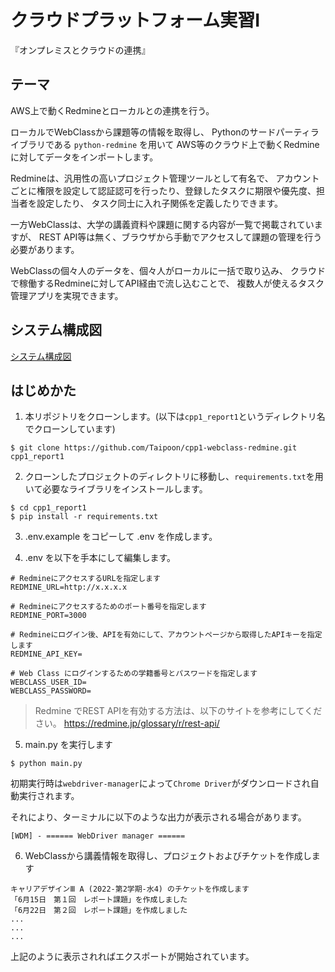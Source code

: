# クラウドプラットフォーム実習Ⅰ
『オンプレミスとクラウドの連携』

## テーマ
AWS上で動くRedmineとローカルとの連携を行う。

ローカルでWebClassから課題等の情報を取得し、
Pythonのサードパーティライブラリである `python-redmine` を用いて
AWS等のクラウド上で動くRedmineに対してデータをインポートします。

Redmineは、汎用性の高いプロジェクト管理ツールとして有名で、
アカウントごとに権限を設定して認証認可を行ったり、登録したタスクに期限や優先度、担当者を設定したり、
タスク同士に入れ子関係を定義したりできます。

一方WebClassは、大学の講義資料や課題に関する内容が一覧で掲載されていますが、
REST API等は無く、ブラウザから手動でアクセスして課題の管理を行う必要があります。

WebClassの個々人のデータを、個々人がローカルに一括で取り込み、
クラウドで稼働するRedmineに対してAPI経由で流し込むことで、
複数人が使えるタスク管理アプリを実現できます。

## システム構成図
[システム構成図](./sys_diagram.png)

## はじめかた
1. 本リポジトリをクローンします。(以下は`cpp1_report1`というディレクトリ名でクローンしています)
```
$ git clone https://github.com/Taipoon/cpp1-webclass-redmine.git cpp1_report1
```

2. クローンしたプロジェクトのディレクトリに移動し、`requirements.txt`を用いて必要なライブラリをインストールします。
```
$ cd cpp1_report1
$ pip install -r requirements.txt
```

3. .env.example をコピーして .env を作成します。

4. .env を以下を手本にして編集します。
```text:.env
# RedmineにアクセスするURLを指定します
REDMINE_URL=http://x.x.x.x 

# Redmineにアクセスするためのポート番号を指定します
REDMINE_PORT=3000

# Redmineにログイン後、APIを有効にして、アカウントページから取得したAPIキーを指定します
REDMINE_API_KEY=

# Web Class にログインするための学籍番号とパスワードを指定します
WEBCLASS_USER_ID=
WEBCLASS_PASSWORD=
```
> Redmine でREST APIを有効する方法は、以下のサイトを参考にしてください。
> https://redmine.jp/glossary/r/rest-api/

5. main.py を実行します
```
$ python main.py
```
初期実行時は`webdriver-manager`によって`Chrome Driver`がダウンロードされ自動実行されます。

それにより、ターミナルに以下のような出力が表示される場合があります。
```
[WDM] - ====== WebDriver manager ======
```

6. WebClassから講義情報を取得し、プロジェクトおよびチケットを作成します
```
キャリアデザインⅢ A (2022-第2学期-水4) のチケットを作成します
「6月15日　第１回　レポート課題」を作成しました
「6月22日　第２回　レポート課題」を作成しました
...
...
...
```
上記のように表示されればエクスポートが開始されています。

